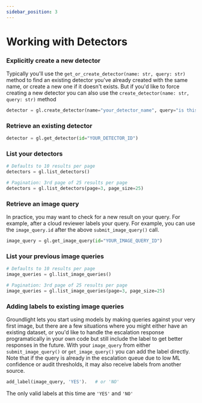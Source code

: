 ```yaml
---
sidebar_position: 3
---
```


# Working with Detectors

### Explicitly create a new detector

Typically you'll use the `get_or_create_detector(name: str, query: str)` method to find an existing detector you've already created with the same name, or create a new one if it doesn't exists. But if you'd like to force creating a new detector you can also use the `create_detector(name: str, query: str)` method

```Python
detector = gl.create_detector(name="your_detector_name", query="is this what we want to see?")
```

### Retrieve an existing detector

```Python
detector = gl.get_detector(id="YOUR_DETECTOR_ID")
```

### List your detectors

```Python
# Defaults to 10 results per page
detectors = gl.list_detectors()

# Pagination: 3rd page of 25 results per page
detectors = gl.list_detectors(page=3, page_size=25)
```

### Retrieve an image query

In practice, you may want to check for a new result on your query. For example, after a cloud reviewer labels your query. For example, you can use the `image_query.id` after the above `submit_image_query()` call.

```Python
image_query = gl.get_image_query(id="YOUR_IMAGE_QUERY_ID")
```

### List your previous image queries

```Python
# Defaults to 10 results per page
image_queries = gl.list_image_queries()

# Pagination: 3rd page of 25 results per page
image_queries = gl.list_image_queries(page=3, page_size=25)
```

### Adding labels to existing image queries

Groundlight lets you start using models by making queries against your very first image, but there are a few situations where you might either have an existing dataset, or you'd like to handle the escalation response programatically in your own code but still include the label to get better responses in the future. With your `image_query` from either `submit_image_query()` or `get_image_query()` you can add the label directly. Note that if the query is already in the escalation queue due to low ML confidence or audit thresholds, it may also receive labels from another source.

```Python
add_label(image_query, 'YES').   # or 'NO'
```

The only valid labels at this time are `'YES'` and `'NO'`
